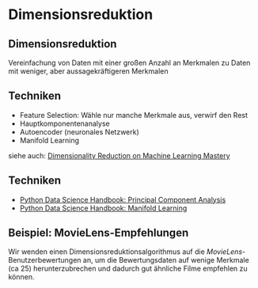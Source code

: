 # Dimensionsreduktion

## Dimensionsreduktion

Vereinfachung von Daten mit einer großen Anzahl an Merkmalen zu Daten mit weniger, aber aussagekräftigeren Merkmalen

## Techniken

- Feature Selection: Wähle nur manche Merkmale aus, verwirf den Rest
- Hauptkomponentenanalyse
- Autoencoder (neuronales Netzwerk)
- Manifold Learning

siehe auch: [Dimensionality Reduction on Machine Learning Mastery](https://machinelearningmastery.com/dimensionality-reduction-for-machine-learning/)

## Techniken

- [Python Data Science Handbook: Principal Component Analysis](https://jakevdp.github.io/PythonDataScienceHandbook/05.09-principal-component-analysis.html)
- [Python Data Science Handbook: Manifold Learning](https://jakevdp.github.io/PythonDataScienceHandbook/05.10-manifold-learning.html)

## Beispiel: MovieLens-Empfehlungen

Wir wenden einen Dimensionsreduktionsalgorithmus auf die _MovieLens_-Benutzerbewertungen an, um die Bewertungsdaten auf wenige Merkmale (ca 25) herunterzubrechen und dadurch gut ähnliche Filme empfehlen zu können.
